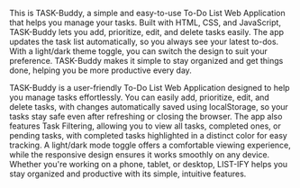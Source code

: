 
This is TASK-Buddy, a simple and easy-to-use To-Do List Web Application that helps you manage your tasks. Built with HTML, CSS, and JavaScript, TASK-Buddy lets you add, prioritize, edit, and delete tasks easily. The app updates the task list automatically, so you always see your latest to-dos. With a light/dark theme toggle, you can switch the design to suit your preference. TASK-Buddy makes it simple to stay organized and get things done, helping you be more productive every day.

TASK-Buddy is a user-friendly To-Do List Web Application designed to help you manage tasks effortlessly. You can easily add, prioritize, edit, and delete tasks, with changes automatically saved using localStorage, so your tasks stay safe even after refreshing or closing the browser. The app also features Task Filtering, allowing you to view all tasks, completed ones, or pending tasks, with completed tasks highlighted in a distinct color for easy tracking. A light/dark mode toggle offers a comfortable viewing experience, while the responsive design ensures it works smoothly on any device. Whether you're working on a phone, tablet, or desktop, LIST-IFY helps you stay organized and productive with its simple, intuitive features.
